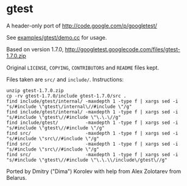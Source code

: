 # gtest

A header-only port of http://code.google.com/p/googletest/

See [examples/gtest/demo.cc](https://github.com/KnowSheet/3party/blob/master/examples/gtest/demo.cc) for usage.

Based on version 1.7.0, http://googletest.googlecode.com/files/gtest-1.7.0.zip

Original ```LICENSE```, ```COPYING```, ```CONTRIBUTORS``` and ```README``` files kept.

Files taken are ```src/``` and ```include/```. Instructions:

```
unzip gtest-1.7.0.zip
cp -rv gtest-1.7.0/include gtest-1.7.0/src .
find include/gtest/internal/ -maxdepth 1 -type f | xargs sed -i "s/#include \"gtest\/internal\//#include \"/g"
find include/gtest/internal/ -maxdepth 1 -type f | xargs sed -i "s/#include \"gtest\//#include \"\.\.\//g"
find include/gtest/          -maxdepth 1 -type f | xargs sed -i "s/#include \"gtest\//#include \"/g"
find src/                    -maxdepth 1 -type f | xargs sed -i "s/#include \"src\//#include \"/g"
find src/                    -maxdepth 1 -type f | xargs sed -i "s/#include \"src\//#include \"/g"
find src/                    -maxdepth 1 -type f | xargs sed -i "s/#include \"gtest\//#include \"\.\.\\/include\/gtest\//g"
```

Ported by Dmitry ("Dima") Korolev with help from Alex Zolotarev from Belarus.
